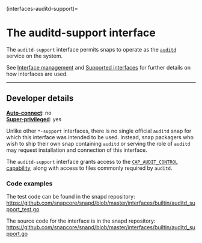 (interfaces-auditd-support)=
# The auditd-support interface

The `auditd-support` interface permits snaps to operate as the [`auditd`](https://www.man7.org/linux/man-pages/man8/auditd.8.html) service on the system.

[comment]: <> (```{tip})

See [Interface management](/) and [Supported interfaces](/interfaces/index) for further details on how interfaces are used.

[comment]: <> (```)

---

<h2 id='heading--dev-details'>Developer details </h2>

**[Auto-connect](/t/interface-management/6154#heading--auto-connections)**: no</br>
**[Super-privileged](/)**: yes</br>

Unlike other `*-support` interfaces, there is no single official `auditd` snap for which this interface was intended to be used. Instead, snap packagers who wish to ship their own snap containing `auditd` or serving the role of `auditd` may request installation and connection of this interface.

The `auditd-support` interface grants access to the [`CAP_AUDIT_CONTROL` capability](https://www.man7.org/linux/man-pages/man7/capabilities.7.html), along with access to files commonly required by `auditd`.

### Code examples

The test code can be found in the snapd repository:</br>https://github.com/snapcore/snapd/blob/master/interfaces/builtin/auditd_support_test.go

The source code for the interface is in the snapd repository:
</br>https://github.com/snapcore/snapd/blob/master/interfaces/builtin/auditd_support.go

